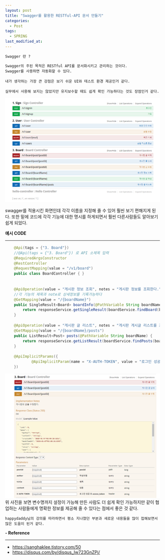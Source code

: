 ```yaml
---
layout: post
title: "Swagger를 활용한 RESTful-API 문서 만들기"
categories:
  - Post
tags:
  - SPRING
last_modified_at: 
---
```



`
    Swagger 란 ?
`
```
Swagger의 주된 목적은 RESTful API를 문서화시키고 관리하는 것이다.
Swagger를 사용하면 자동화할 수 있다.

내가 생각하는 가장 큰 강점은 보기 쉬운 UI와 테스트 환경 제공인거 같다.

실무에서 사용해 보지는 않았지만 유지보수할 때도 쉽게 확인 가능하다는 것도 장점인거 같다.

```

![1](/img/swagger1.PNG) 

swagger를 적용시킨 화면인데 각각 이름을 지정해 줄 수 있어 훨씬 보기 편해지게 된다. 또한 밑에 코드에 각각 기능에 대한 명시를 하게되면서 훨씬 다른사람들도 알아보기 쉽게 되었다.

**예시 CODE**

---

```java
    @Api(tags = {"3. Board"})
    //@Api(tags = {"3. Board"}) 로 API 소제목 입력
    @RequiredArgsConstructor
    @RestController
    @RequestMapping(value = "/v1/board")
    public class BoardController { }

    
    @ApiOperation(value = "게시판 정보 조회", notes = "게시판 정보를 조회한다.")
    //각 기능의 제목과 note로 상세정보를 기록가능하다
    @GetMapping(value = "/{boardName}")
    public SingleResult<Board> boardInfo(@PathVariable String boardName) {
        return responseService.getSingleResult(boardService.findBoard(boardName));
    }

    @ApiOperation(value = "게시판 글 리스트", notes = "게시판 게시글 리스트를 조회한다.")
    @GetMapping(value = "/{boardName}/posts")
    public ListResult<Post> posts(@PathVariable String boardName) {
        return responseService.getListResult(boardService.findPosts(boardName));
    }

    @ApiImplicitParams({
            @ApiImplicitParam(name = "X-AUTH-TOKEN", value = "로그인 성공 후 access_token", required = true, dataType = "String", paramType = "header")
    })

```

![1](/img/swagger2.PNG) 
위 사진을 보면 변수명까지 설정이 가능해 만든 사람도 더 쉽게 확인 가능하지만 같이 협업하는 사람들에게 명확한 정보를 제공해 줄 수 있다는 점에서 좋은 것 같다.

`
happydaddy님의 강의를 따라하면서 평소 지나쳤던 부분과 새로운 내용들을 많이 접해보면서 많은 도움이 된거 같다.
`

**- Reference**

---
* https://sanghaklee.tistory.com/50 
* https://disqus.com/by/disqus_Iw723GnZPj/